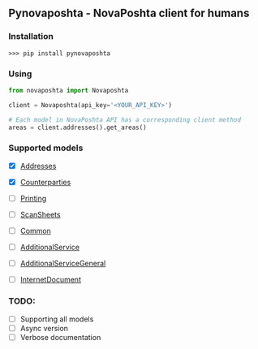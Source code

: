 ## Pynovaposhta - NovaPoshta client for humans


### Installation

```shell
>>> pip install pynovaposhta
```


### Using

```python
from novaposhta import Novaposhta

client = Novaposhta(api_key='<YOUR_API_KEY>')

# Each model in NovaPoshta API has a corresponding client method
areas = client.addresses().get_areas()
```

### Supported models

- [x] [Addresses](https://devcenter.novaposhta.ua/docs/services/556d7ccaa0fe4f08e8f7ce43/operations/58e5ebeceea27017bc851d67)
- [x] [Counterparties](https://devcenter.novaposhta.ua/docs/services/557eb8c8a0fe4f02fc455b2d/operations/557fdcb4a0fe4f105c087611)
- [ ] [Printing](https://devcenter.novaposhta.ua/docs/services/556d7280a0fe4f08e8f7ce40/operations/557ed645a0fe4f02fc455b31)
- [ ] [ScanSheets](https://devcenter.novaposhta.ua/docs/services/55662bd3a0fe4f10086ec96e/operations/556c4786a0fe4f0634657b65)
- [ ] [Common](https://devcenter.novaposhta.ua/docs/services/55702570a0fe4f0cf4fc53ed/operations/55702571a0fe4f0b6483890f)
- [ ] [AdditionalService](https://devcenter.novaposhta.ua/docs/services/58ad7185eea27006cc36d649/operations/58b6b830ff2c200cd80adb91)
- [ ] [AdditionalServiceGeneral](https://devcenter.novaposhta.ua/docs/services/58f722b3ff2c200c04673bd1/operations/58f7233eff2c200c04673bd2)
- [ ] [InternetDocument](https://devcenter.novaposhta.ua/docs/services/556eef34a0fe4f02049c664e/operations/557eb417a0fe4f02fc455b2c)


### TODO:
- [ ] Supporting all models 
- [ ] Async version 
- [ ] Verbose documentation 
